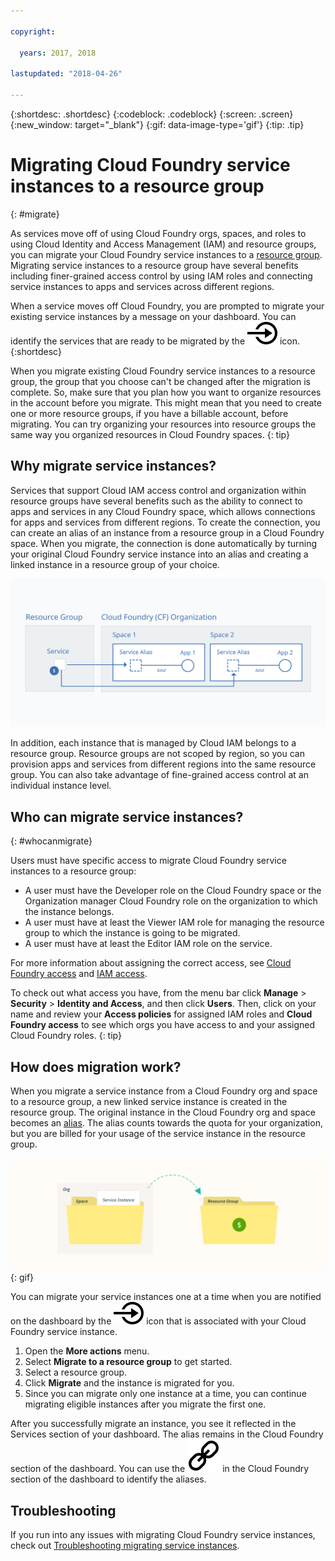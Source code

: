 ```yaml
---

copyright:

  years: 2017, 2018

lastupdated: "2018-04-26"

---
```


{:shortdesc: .shortdesc}
{:codeblock: .codeblock}
{:screen: .screen}
{:new_window: target="_blank"}
{:gif: data-image-type='gif'}
{:tip: .tip}

# Migrating Cloud Foundry service instances to a resource group
{: #migrate}

As services move off of using Cloud Foundry orgs, spaces, and roles to using Cloud Identity and Access Management (IAM) and resource groups, you can migrate your Cloud Foundry service instances to a [resource group](/docs/resources/resourcegroups.html#rgs). Migrating service instances to a resource group have several benefits including finer-grained access control by using IAM roles and connecting service instances to apps and services across different regions.

When a service moves off Cloud Foundry, you are prompted to migrate your existing service instances by a message on your dashboard. You can identify the services that are ready to be migrated by the ![Migrate this service instance to a resource group](images/migrate.svg "Migrate this service instance to a resource group") icon.
{:shortdesc}

When you migrate existing Cloud Foundry service instances to a resource group, the group that you choose can't be changed after the migration is complete. So, make sure that you plan how you want to organize resources in the account before you migrate. This might mean that you need to create one or more resource groups, if you have a billable account, before migrating. You can try organizing your resources into resource groups the same way you organized resources in Cloud Foundry spaces.
{: tip}

## Why migrate service instances?

Services that support Cloud IAM access control and organization within resource groups have several benefits such as the ability to connect to apps and services in any Cloud Foundry space, which allows connections for apps and services from different regions. To create the connection, you can create an alias of an instance from a resource group in a Cloud Foundry space. When you migrate, the connection is done automatically by turning your original Cloud Foundry service instance into an alias and creating a linked instance in a resource group of your choice.

![Binding a service instance to a Cloud Foundry space to create an alias](images/alias.svg "Binding a service instance to a Cloud Foundry space to create an alias")

In addition, each instance that is managed by Cloud IAM belongs to a resource group. Resource groups are not scoped by region, so you can provision apps and services from different regions into the same resource group. You can also take advantage of fine-grained access control at an individual instance level.

## Who can migrate service instances?
{: #whocanmigrate}

Users must have specific access to migrate Cloud Foundry service instances to a resource group:

* A user must have the Developer role on the Cloud Foundry space or the Organization manager Cloud Foundry role on the organization to which the instance belongs.
* A user must have at least the Viewer IAM role for managing the resource group to which the instance is going to be migrated.
* A user must have at least the Editor IAM role on the service.

For more information about assigning the correct access, see [Cloud Foundry access](/docs/iam/cfaccess.html#cfaccess) and [IAM access](/docs/iam/users_roles.html#platformrolestable).

To check out what access you have, from the menu bar click **Manage** &gt; **Security** &gt; **Identity and Access**, and then click **Users**. Then, click on your name and review your **Access policies** for assigned IAM roles and **Cloud Foundry access** to see which orgs you have access to and your assigned Cloud Foundry roles.
{: tip}


## How does migration work?

When you migrate a service instance from a Cloud Foundry org and space to a resource group, a new linked service instance is created in the resource group. The original instance in the Cloud Foundry org and space becomes an [alias](/docs/resources/connecting_apps.html#what_is_alias). The alias counts towards the quota for your organization, but you are billed for your usage of the service instance in the resource group.

![Migration of a Cloud Foundry service instance to a resource group](images/migration.gif){: gif}

You can migrate your service instances one at a time when you are notified on the dashboard by the ![Migrate this service instance to a resource group](images/migrate.svg "Migrate this service instance to a resource group") icon that is associated with your Cloud Foundry service instance.

1. Open the **More actions** menu.
2. Select **Migrate to a resource group** to get started.
3. Select a resource group.
4. Click **Migrate** and the instance is migrated for you.
5. Since you can migrate only one instance at a time, you can continue migrating eligible instances after you migrate the first one.

After you successfully migrate an instance, you see it reflected in the Services section of your dashboard. The alias remains in the Cloud Foundry section of the dashboard. You can use the ![Link icon](images/link.svg "Link icon that represents an alias") in the Cloud Foundry section of the dashboard to identify the aliases.

## Troubleshooting

If you run into any issues with migrating Cloud Foundry service instances, check out [Troubleshooting migrating service instances](/docs/troubleshoot/ts_migration.html).
